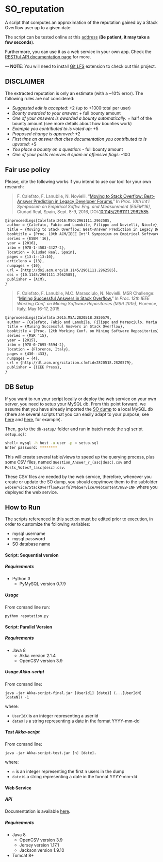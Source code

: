 # SO_reputation

A script that computes an approximation of the reputation gained by a Stack Overflow user up to a given date.

The script can be tested online at this [address](http://ugres.di.uniba.it:9090/StackOverflowClient/StackOverflowReputation.jsp) (**Be patient, it may take a few seconds**).

Furthermore, you can use it as a web service in your own app. Check the [RESTful API documentation page](https://github.com/collab-uniba/SO_reputation/wiki/RESTful-API-Doc) for more.

**-- NOTE**: You will need to install [Git LFS](https://git-lfs.github.com) extension to check out this project.

## DISCLAIMER

The extracted reputation is only an estimate (with a ~10% error). The following rules are not considered:

*   _Suggested edit is accepted:_ +2 (up to +1000 total per user)
*   _Bounty awarded to your answer:_ + full bounty amount
*   _One of your answers is awarded a bounty automatically:_ + half of the bounty amount (see more details about how bounties work)
*   _Example you contributed to is voted up:_ +5
*   _Proposed change is approved:_ +2
*   _First time an answer that cites documentation you contributed to is upvoted:_ +5
*   _You place a bounty on a question:_ - full bounty amount
*   _One of your posts receives 6 spam or offensive flags:_ -100

## Fair use policy
Please, cite the following works if you intend to use our tool for your own research:
> F. Calefato, F. Lanubile, N. Novielli. “[Moving to Stack Overflow: Best-Answer Prediction in Legacy Developer Forums.](http://collab.di.uniba.it/fabio/wp-content/uploads/sites/5/2014/05/a13-calefato.pdf)” In *Proc. 10th Int’l Symposium on Empirical Softw. Eng. and Measurement (ESEM’16)*, Ciudad Real, Spain, Sept. 8-9, 2016, DOI:[10.1145/2961111.2962585](https://doi.org/10.1145/2961111.2962585).
```latex
@inproceedings{Calefato:2016:MSO:2961111.2962585,
 author = {Calefato, Fabio and Lanubile, Filippo and Novielli, Nicole},
 title = {Moving to Stack Overflow: Best-Answer Prediction in Legacy Developer Forums},
 booktitle = {Proc. 10th ACM/IEEE Int'l Symposium on Empirical Software Engineering and Measurement}, 
 series = {ESEM '16},
 year = {2016},
 isbn = {978-1-4503-4427-2},
 location = {Ciudad Real, Spain},
 pages = {13:1--13:10},
 articleno = {13},
 numpages = {10},
 url = {http://doi.acm.org/10.1145/2961111.2962585},
 doi = {10.1145/2961111.2962585},
 publisher = {ACM},
} 
```

>F. Calefato, F. Lanubile, M.C. Marasciulo, N. Novielli. MSR Challenge: “[Mining Successful Answers in Stack Overflow.](http://collab.di.uniba.it/fabio/wp-content/uploads/sites/5/2014/05/MSR_2015_calefato_et_al.pdf)” In *Proc. 12th IEEE Working Conf. on Mining Software Repositories (MSR 2015)*, Florence, Italy, May 16-17, 2015.
```latex
@inproceedings{Calefato:2015:MSA:2820518.2820579,
 author = {Calefato, Fabio and Lanubile, Filippo and Marasciulo, Maria Concetta and Novielli, Nicole},
 title = {Mining Successful Answers in Stack Overflow},
 booktitle = {Proc. 12th Working Conf. on Mining Software Repositories},
 series = {MSR '15},
 year = {2015},
 isbn = {978-0-7695-5594-2},
 location = {Florence, Italy},
 pages = {430--433},
 numpages = {4},
 url = {http://dl.acm.org/citation.cfm?id=2820518.2820579},
 publisher = {IEEE Press},
} 
```
## DB Setup
If you want to run your script locally or deploy the web service on your own server, you need to setup your MySQL db.
From this point forward, we assume that you have already imported the [SO dump](https://archive.org/download/stackexchange) to a local MySQL db (there are several scripts that you can easily adapt to your purpose; see [here](https://gist.github.com/megansquire/877e028504c92e94192d) and [here](https://gist.github.com/tundo91/1e074af39d90629252a7df3fc1066397), for example).

Then, go to the `db-setup/` folder and run in batch mode the sql script `setup.sql`:
```bash
shell> mysql -h host -u user -p < setup.sql
Enter password: ********
```

This will create several table/views to speed up the querying process, plus some CSV files, named `Question_Answer_?_(asc|desc).csv` and `Posts_Votes?_(asc|desc).csv`. 

These CSV files are needed by the web service, therefore, whenever you create or update the SO dump, you should copy/move them to the subfolder `webservice/StackOverflowRESTfulWebService/WebContent/WEB-INF` where you deployed the web service.

## How to Run
The scripts referenced in this section must be edited prior to execution, in order to customize the following variables:
   * mysql username
   * mysql password
   * SO database name

#### Script: Sequential version 

##### Requirements  
*	Python 3	
	* PyMySQL version 0.7.9
	
##### Usage
From comand line run:
```
python reputation.py
```

#### Script: Parallel Version 

##### Requirements
*	Java 8
	* Akka version 2.1.4
	* OpenCSV version 3.9

##### Usage Akka-script
From comand line: 
```
java -jar Akka-script-final.jar [UserId1] [date1] (...[UserIdN] [dateN]) -1 
```
where:
* `UserIdX` is an integer representing a user id
* `dateX` is a string representing a date in the format YYYY-mm-dd

##### Test Akka-script
From comand line:
```
java -jar Akka-script-test.jar [n] [date].
```
where:
* `n` is an integer representing the first n users in the dump
* `date` is a string representing a date in the format YYYY-mm-dd

#### Web Service

##### API
Documentation is available [here](https://github.com/collab-uniba/SO_reputation/wiki/RESTful-API-Doc).

##### Requirements
*	Java 8
	* OpenCSV version 3.9
	* Jersey version 1.17.1
	* Jackson version 1.9.10
*	Tomcat 8+

 
